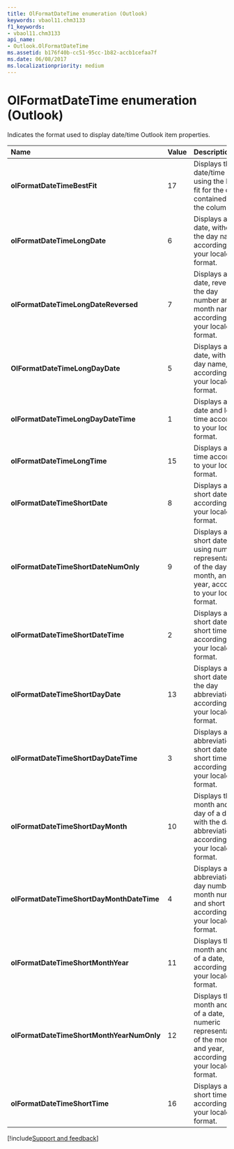 ```yaml
---
title: OlFormatDateTime enumeration (Outlook)
keywords: vbaol11.chm3133
f1_keywords:
- vbaol11.chm3133
api_name:
- Outlook.OlFormatDateTime
ms.assetid: b176f40b-cc51-95cc-1b82-accb1cefaa7f
ms.date: 06/08/2017
ms.localizationpriority: medium
---
```



# OlFormatDateTime enumeration (Outlook)

Indicates the format used to display date/time Outlook item properties.



|Name|Value|Description|
|:-----|:-----|:-----|
| **olFormatDateTimeBestFit**|17|Displays the date/time value using the best fit for the data contained in the column.|
| **olFormatDateTimeLongDate**|6|Displays a long date, without the day name, according to your locale's format.|
| **olFormatDateTimeLongDateReversed**|7|Displays a long date, reversing the day number and month name, according to your locale's format.|
| **OlFormatDateTimeLongDayDate**|5|Displays a long date, with the day name, according to your locale's format.|
| **olFormatDateTimeLongDayDateTime**|1|Displays a long date and long time according to your locale's format.|
| **olFormatDateTimeLongTime**|15|Displays a long time according to your locale's format.|
| **olFormatDateTimeShortDate**|8|Displays a short date according to your locale's format.|
| **olFormatDateTimeShortDateNumOnly**|9|Displays a short date, using numeric representations of the day, month, and year, according to your locale's format.|
| **olFormatDateTimeShortDateTime**|2|Displays a short date and short time according to your locale's format.|
| **olFormatDateTimeShortDayDate**|13|Displays a short date, with the day abbreviation, according to your locale's format.|
| **olFormatDateTimeShortDayDateTime**|3|Displays a day abbreviation, short date, and short time according to your locale's format.|
| **olFormatDateTimeShortDayMonth**|10|Displays the month and the day of a date, with the day abbreviation, according to your locale's format.|
| **olFormatDateTimeShortDayMonthDateTime**|4|Displays a day abbreviation, day number, month number, and short time according to your locale's format.|
| **olFormatDateTimeShortMonthYear**|11|Displays the month and year of a date, according to your locale's format.|
| **olFormatDateTimeShortMonthYearNumOnly**|12|Displays the month and year of a date, using numeric representations of the month and year, according to your locale's format.|
| **olFormatDateTimeShortTime**|16|Displays a short time according to your locale's format.|

[!include[Support and feedback](~/includes/feedback-boilerplate.md)]